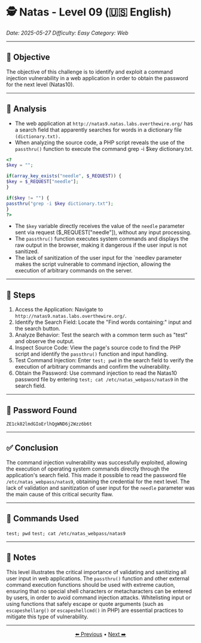 # 🕵️ Natas - Level 09 (🇺🇸 English)  
*Date: 2025-05-27* 
*Difficulty: Easy* 
*Category: Web* 

---

## 🎯 Objective

The objective of this challenge is to identify and exploit a command injection vulnerability in a web application in order to obtain the password for the next level (Natas10).

---

## 🔎 Analysis

- The web application at `http://natas9.natas.labs.overthewire.org/` has a search field that apparently searches for words in a dictionary file `(dictionary.txt).` 
- When analyzing the source code, a PHP script reveals the use of the `passthru()` function to execute the command grep -i $key dictionary.txt. 
```php
<?
$key = "";

if(array_key_exists("needle", $_REQUEST)) {
$key = $_REQUEST["needle"];
}

if($key != "") {
passthru("grep -i $key dictionary.txt");
}
?>
```

- The `$key` variable directly receives the value of the `needle` parameter sent via request ($_REQUEST["needle"]), without any input processing.
- The `passthru()` function executes system commands and displays the raw output in the browser, making it dangerous if the user input is not sanitized.
- The lack of sanitization of the user input for the `needlev parameter makes the script vulnerable to command injection, allowing the execution of arbitrary commands on the server.

---

## 🧱 Steps

1. Access the Application: Navigate to `http://natas9.natas.labs.overthewire.org/`.
2. Identify the Search Field: Locate the "Find words containing:" input and the search button.
3. Analyze Behavior: Test the search with a common term such as "test" and observe the output.
4. Inspect Source Code: View the page's source code to find the PHP script and identify the `passthru()` function and input handling.
5. Test Command Injection: Enter `test; pwd` in the search field to verify the execution of arbitrary commands and confirm the vulnerability.
6. Obtain the Password: Use command injection to read the Natas10 password file by entering `test; cat /etc/natas_webpass/natas9` in the search field.

---

## 🔑 Password Found

```
ZE1ck82lmdGIoErlhQgWND6j2Wzz6b6t
```

---

## ✅ Conclusion

The command injection vulnerability was successfully exploited, allowing the execution of operating system commands directly through the application's search field. This made it possible to read the password file `/etc/natas_webpass/natas9`, obtaining the credential for the next level. The lack of validation and sanitization of user input for the `needle` parameter was the main cause of this critical security flaw.

---

## 🧪 Commands Used

`test; pwd` 
`test; cat /etc/natas_webpass/natas9`

---

## 🧠 Notes

This level illustrates the critical importance of validating and sanitizing all user input in web applications. The `passthru()` function and other external command execution functions should be used with extreme caution, ensuring that no special shell characters or metacharacters can be entered by users, in order to avoid command injection attacks. Whitelisting input or using functions that safely escape or quote arguments (such as `escapeshellarg()` or `escapeshellcmd()` in PHP) are essential practices to mitigate this type of vulnerability.

---

<p align="center"> <a href="../Natas08/Readme-BR.md">⬅️ Previous</a> • <a href="../Natas10/Readme-BR.md">Next ➡️</a> </p>

